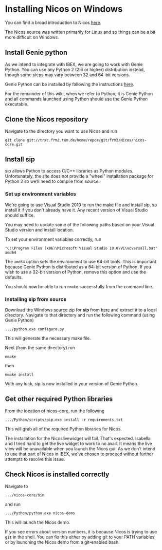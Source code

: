 # Installing Nicos on Windows

You can find a broad introduction to Nicos [here](http://cdn.frm2.tum.de/fileadmin/stuff/services/ITServices/nicos-master/dirhtml/).

The Nicos source was written primarily for Linux and so things can be a bit more difficult on Windows.

## Install Genie python
As we intend to integrate with IBEX, we are going to work with Genie Python. You can use any Python 2 (2.6 or higher) distribution instead, though some steps may vary between 32 and 64-bit versions.

Genie Python can be installed by following the instructions [here](https://github.com/ISISComputingGroup/ibex_developers_manual/wiki/First-time-installing-and-building-(Windows)).

For the remainder of this wiki, when we refer to Python, it is Genie Python and all commands launched using Python should use the Genie Python executable.

## Clone the Nicos repository

Navigate to the directory you want to use Nicos and run

```git clone git://trac.frm2.tum.de/home/repos/git/frm2/Nicos/nicos-core.git```

## Install sip

sip allows Python to access C/C++ libraries as Python modules. Unfortunately, the site does not provide a "wheel" installation package for Python 2 so we'll need to compile from source.

### Set up environment variables

We're going to use Visual Studio 2010 to run the make file and install sip, so install it if you don't already have it. Any recent version of Visual Studio should suffice. 

You may need to update some of the following paths based on your Visual Studio version and install location.

To set your environment variables correctly, run

```"C:\Program Files (x86)\Microsoft Visual Studio 10.0\VC\vcvarsall.bat" amd64```

The ```amd64``` option sets the environment to use 64-bit tools. This is important because Genie Python is distributed as a 64-bit version of Python. If you wish to use a 32-bit version of Python, remove this option and use the defaults. 

You should now be able to run ```nmake``` successfully from the command line.

### Installing **sip** from source

Download the Windows source zip for **sip** from [here](https://www.riverbankcomputing.com/software/sip/download) and extract it to a local directory. Navigate to that directory and run the following command (using Genie Python)

```.../python.exe configure.py```

This will generate the necessary make file. 

Next (from the same directory) run

```nmake```

then

```nmake install```

With any luck, sip is now installed in your version of Genie Python.

## Get other required Python libraries

From the location of nicos-core, run the following

```.../Python/scripts/pip.exe install -r requirements.txt```

This will grab all of the required Python libraries for Nicos.

The installation for the Nicoslivewidget will fail. That's expected. Isabella and I tried hard to get the live widget to work to no avail. It means the live view will be unavailable when you launch the Nicos gui. As we don't intend to use that part of Nicos in IBEX, we've chosen to proceed without further attempts to resolve this issue.

## Check Nicos is installed correctly

Navigate to

```.../nicos-core/bin```

and run

```.../Python/python.exe nicos-demo```

This will launch the Nicos demo.

If you see errors about version numbers, it is because Nicos is trying to use ```git``` in the shell. You can fix this either by adding git to your PATH variables, or by launching the Nicos demo from a git-enabled bash.